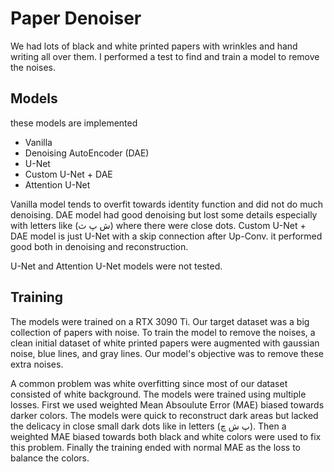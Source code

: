 # Paper Denoiser
We had lots of black and white printed papers with wrinkles and hand writing all over them. I performed a test to find and train a model to remove the noises.
## Models
these models are implemented
* Vanilla
* Denoising AutoEncoder (DAE)
* U-Net
* Custom U-Net + DAE
* Attention U-Net

Vanilla model tends to overfit towards identity function and did not do much denoising.
DAE model had good denoising but lost some details especially with letters like (ش پ ث) where there were close dots.
Custom U-Net + DAE model is just U-Net with a skip connection after Up-Conv. it performed good both in denoising and reconstruction.

U-Net and Attention U-Net models were not tested.
## Training
The models were trained on a RTX 3090 Ti.
Our target dataset was a big collection of papers with noise.
To train the model to remove the noises, a clean initial dataset of white printed papers were augmented with gaussian noise, blue lines, and gray lines.
Our model's objective was to remove these extra noises.

A common problem was white overfitting since most of our dataset consisted of white background.
The models were trained using multiple losses. First we used weighted Mean Absoulute Error (MAE) biased towards darker colors.
The models were quick to reconstruct dark areas but lacked the delicacy in close small dark dots like in letters (پ ش چ).
Then a weighted MAE biased towards both black and white colors were used to fix this problem.
Finally the training ended with normal MAE as the loss to balance the colors.
